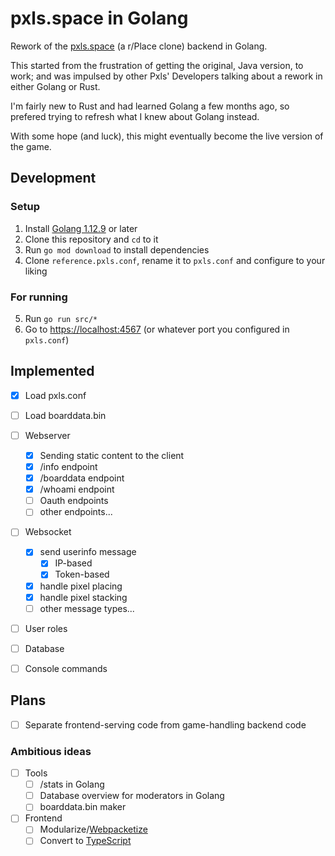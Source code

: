 # pxls.space in Golang

Rework of the [pxls.space](https://pxls.space) (a r/Place clone) backend in Golang.

This started from the frustration of getting the original, Java version, to work; and was impulsed by other Pxls' Developers talking about a rework in either Golang or Rust.

I'm fairly new to Rust and had learned Golang a few months ago, so prefered trying to refresh what I knew about Golang instead.

With some hope (and luck), this might eventually become the live version of the game.

## Development
### Setup
1. Install [Golang 1.12.9](https://golang.org/) or later
2. Clone this repository and `cd` to it
3. Run `go mod download` to install dependencies
4. Clone `reference.pxls.conf`, rename it to `pxls.conf` and configure to your liking

### For running
5. Run `go run src/*`
6. Go to [https://localhost:4567](https://localhost:4567) (or whatever port you configured in `pxls.conf`)


## Implemented
- [x] Load pxls.conf
- [ ] Load boarddata.bin
- [ ] Webserver
	- [x] Sending static content to the client
	- [x] /info endpoint
	- [x] /boarddata endpoint
	- [x] /whoami endpoint
	- [ ] Oauth endpoints
	- [ ] other endpoints...
- [ ] Websocket
	- [x] send userinfo message
		- [x] IP-based
		- [x] Token-based
	- [x] handle pixel placing
	- [x] handle pixel stacking
	- [ ] other message types...
- [ ] User roles
- [ ] Database
- [ ] Console commands


## Plans
- [ ] Separate frontend-serving code from game-handling backend code

### Ambitious ideas
- [ ] Tools
	- [ ] /stats in Golang
	- [ ] Database overview for moderators in Golang
	- [ ] boarddata.bin maker
- [ ] Frontend
	- [ ] Modularize/[Webpacketize](https://github.com/go-webpack/webpack)
	- [ ] Convert to [TypeScript](https://www.typescriptlang.org/)
